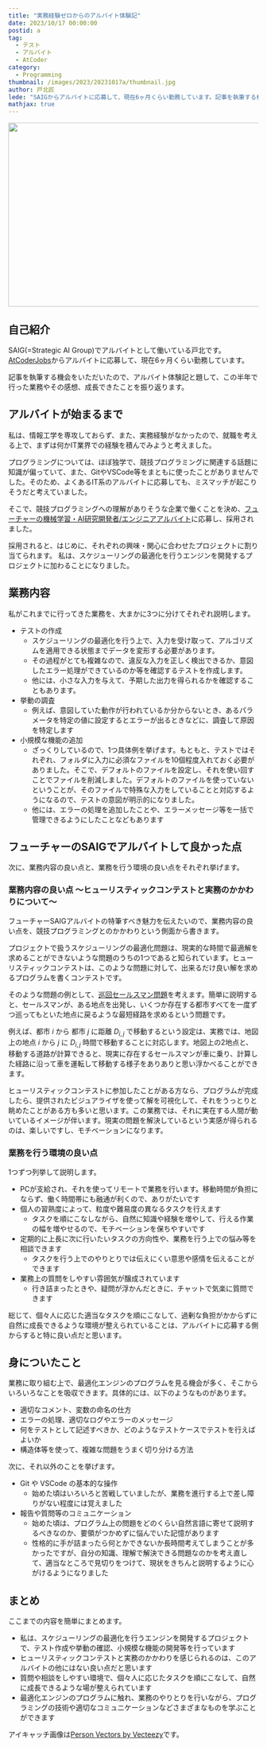 ```yaml
---
title: "実務経験ゼロからのアルバイト体験記"
date: 2023/10/17 00:00:00
postid: a
tag:
  - テスト
  - アルバイト
  - AtCoder
category:
  - Programming
thumbnail: /images/2023/20231017a/thumbnail.jpg
author: 戸北匠
lede: "SAIGからアルバイトに応募して、現在6ヶ月くらい勤務しています。記事を執筆する機会をいただいたので、アルバイト体験記と題して、この半年で行った業務やその感想、成長できたことを振り返ります。"
mathjax: true
---
```


<img src="/images/2023/20231017a/Pixel_Working_11.jpg" alt="" width="900" height="370">

## 自己紹介

SAIG(=Strategic AI Group)でアルバイトとして働いている戸北です。[AtCoderJobs](https://jobs.atcoder.jp/)からアルバイトに応募して、現在6ヶ月くらい勤務しています。

記事を執筆する機会をいただいたので、アルバイト体験記と題して、この半年で行った業務やその感想、成長できたことを振り返ります。

## アルバイトが始まるまで

私は、情報工学を専攻しておらず、また、実務経験がなかったので、就職を考える上で、まずは何かIT業界での経験を積んでみようと考えました。

プログラミングについては、ほぼ独学で、競技プログラミングに関連する話題に知識が偏っていて、また、GitやVSCode等をまともに使ったことがありませんでした。そのため、よくあるIT系のアルバイトに応募しても、ミスマッチが起こりそうだと考えていました。

そこで、競技プログラミングへの理解がありそうな企業で働くことを決め、[フューチャーの機械学習・AI研究開発者/エンジニアアルバイト](https://jobs.atcoder.jp/offers/11)に応募し、採用されました。

採用されると、はじめに、それぞれの興味・関心に合わせたプロジェクトに割り当てられます。
私は、スケジューリングの最適化を行うエンジンを開発するプロジェクトに加わることになりました。

## 業務内容

私がこれまでに行ってきた業務を、大まかに3つに分けてそれぞれ説明します。

* テストの作成
  * スケジューリングの最適化を行う上で、入力を受け取って、アルゴリズムを適用できる状態までデータを変形する必要があります。
  * その過程がとても複雑なので、違反な入力を正しく検出できるか、意図したエラー処理ができているのか等を確認するテストを作成します。
  * 他には、小さな入力を与えて、予期した出力を得られるかを確認することもあります。
* 挙動の調査
  * 例えば、意図していた動作が行われているか分からないとき、あるパラメータを特定の値に設定するとエラーが出るときなどに、調査して原因を特定します
* 小規模な機能の追加
  * ざっくりしているので、1つ具体例を挙げます。もともと、テストではそれぞれ、フォルダに入力に必須なファイルを10個程度入れておく必要がありました。そこで、デフォルトのファイルを設定し、それを使い回すことでファイルを削減しました。デフォルトのファイルを使っていないということが、そのファイルで特殊な入力をしていることと対応するようになるので、テストの意図が明示的になりました。
  * 他には、エラーの処理を追加したことや、エラーメッセージ等を一括で管理できるようにしたことなどもあります

## フューチャーのSAIGでアルバイトして良かった点

次に、業務内容の良い点と、業務を行う環境の良い点をそれぞれ挙げます。

### 業務内容の良い点 ～ヒューリスティックコンテストと実務のかかわりについて～

フューチャーSAIGアルバイトの特筆すべき魅力を伝えたいので、業務内容の良い点を、競技プログラミングとのかかわりという側面から書きます。

プロジェクトで扱うスケジューリングの最適化問題は、現実的な時間で最適解を求めることができないような問題のうちの1つであると知られています。ヒューリスティックコンテストは、このような問題に対して、出来るだけ良い解を求めるプログラムを書くコンテストです。

そのような問題の例として、[巡回セールスマン問題](https://future-architect.github.io/articles/20211201a/)を考えます。簡単に説明すると、セールスマンが、ある地点を出発し、いくつか存在する都市すべてを一度ずつ巡ってもといた地点に戻るような最短経路を求めるという問題です。

例えば、都市 $i$ から 都市 $j$ に距離 $D_{i, j}$ で移動するという設定は、実務では、地図上の地点 $i$ から $j$ に $D_{i, j}$ 時間で移動することに対応します。地図上の2地点と、移動する道路が計算できると、現実に存在するセールスマンが車に乗り、計算した経路に沿って車を運転して移動する様子をありありと思い浮かべることができます。

ヒューリスティックコンテストに参加したことがある方なら、プログラムが完成したら、提供されたビジュアライザを使って解を可視化して、それをうっとりと眺めたことがある方も多いと思います。この業務では、それに実在する人間が動いているイメージが伴います。現実の問題を解決しているという実感が得られるのは、楽しいですし、モチベーションになります。

### 業務を行う環境の良い点

1つずつ列挙して説明します。

* PCが支給され、それを使ってリモートで業務を行います。移動時間が負担にならず、働く時間帯にも融通が利くので、ありがたいです
* 個人の習熟度によって、粒度や難易度の異なるタスクを行えます
  * タスクを順にこなしながら、自然に知識や経験を増やして、行える作業の幅を増やせるので、モチベーションを保ちやすいです
* 定期的に上長に次に行いたいタスクの方向性や、業務を行う上での悩み等を相談できます
  * タスクを行う上でのやりとりでは伝えにくい意思や感情を伝えることができます
* 業務上の質問をしやすい雰囲気が醸成されています
  * 行き詰まったときや、疑問が浮かんだときに、チャットで気楽に質問できます

総じて、個々人に応じた適当なタスクを順にこなして、過剰な負担がかからずに自然に成長できるような環境が整えられていることは、アルバイトに応募する側からすると特に良い点だと思います。

## 身についたこと

業務に取り組む上で、最適化エンジンのプログラムを見る機会が多く、そこからいろいろなことを吸収できます。具体的には、以下のようなものがあります。

* 適切なコメント、変数の命名の仕方
* エラーの処理、適切なログやエラーのメッセージ
* 何をテストとして記述すべきか、どのようなテストケースでテストを行えばよいか
* 構造体等を使って、複雑な問題をうまく切り分ける方法

次に、それ以外のことを挙げます。

* Git や VSCode の基本的な操作
  * 始めた頃はいろいろと苦戦していましたが、業務を進行する上で差し障りがない程度には覚えました
* 報告や質問等のコミュニケーション
  * 始めた頃は、プログラム上の問題をどのくらい自然言語に寄せて説明するべきなのか、要領がつかめずに悩んでいた記憶があります
  * 性格的に手が詰まったら何とかできないか長時間考えてしまうことが多かったですが、自分の知識、理解で解決できる問題なのかを考え直して、適当なところで見切りをつけて、現状をきちんと説明するように心がけるようになりました

## まとめ

ここまでの内容を簡単にまとめます。

* 私は、スケジューリングの最適化を行うエンジンを開発するプロジェクトで、テスト作成や挙動の確認、小規模な機能の開発等を行っています
* ヒューリスティックコンテストと実務のかかわりを感じられるのは、このアルバイトの他にはない良い点だと思います
* 質問や相談をしやすい環境で、個々人に応じたタスクを順にこなして、自然に成長できるような場が整えられています
* 最適化エンジンのプログラムに触れ、業務のやりとりを行いながら、プログラミングの技術や適切なコミュニケーションなどさまざまなものを学ぶことができます

アイキャッチ画像は<a href="https://www.vecteezy.com/free-vector/person">Person Vectors by Vecteezy</a>です。
